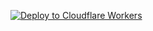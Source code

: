 [![Deploy to Cloudflare Workers](https://deploy.workers.cloudflare.com/button)](https://deploy.workers.cloudflare.com/?url=https://github.com/7virus/serverless)

